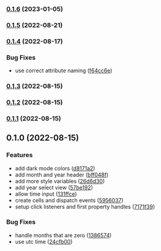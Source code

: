 

### [0.1.6](https://github.com/lorenzvanherwaarden/datetime-web-component/compare/v0.1.5...v0.1.6) (2023-01-05)

### [0.1.5](https://github.com/lorenzvanherwaarden/datetime-web-component/compare/v0.1.4...v0.1.5) (2022-08-21)

### [0.1.4](https://github.com/lorenzvanherwaarden/datetime-web-component/compare/v0.1.3...v0.1.4) (2022-08-17)


### Bug Fixes

* use correct attribute naming ([f64cc6e](https://github.com/lorenzvanherwaarden/datetime-web-component/commit/f64cc6e82e757bba38f1391cacf14a01c368b4cf))

### [0.1.3](https://github.com/lorenzvanherwaarden/datetime-web-component/compare/v0.1.2...v0.1.3) (2022-08-15)

### [0.1.2](https://github.com/lorenzvanherwaarden/datetime-web-component/compare/v0.1.1...v0.1.2) (2022-08-15)

### [0.1.1](https://github.com/lorenzvanherwaarden/datetime-web-component/compare/v0.1.0...v0.1.1) (2022-08-15)

## 0.1.0 (2022-08-15)


### Features

* add dark mode colors ([d8171a2](https://github.com/lorenzvanherwaarden/datetime-web-component/commit/d8171a259f78e9e5c603dd4b426e4b9aa10b5663))
* add month and year header ([bff048f](https://github.com/lorenzvanherwaarden/datetime-web-component/commit/bff048f2dacdb125413a39d0a4223a9cfd49f47a))
* add more style variables ([26d6d30](https://github.com/lorenzvanherwaarden/datetime-web-component/commit/26d6d30fdc314b33c365320081d6d9da0a0530ad))
* add year select view ([57be192](https://github.com/lorenzvanherwaarden/datetime-web-component/commit/57be192a3a1d04af6bd9c0f3164cbfdbbee2a403))
* allow time input ([131ffce](https://github.com/lorenzvanherwaarden/datetime-web-component/commit/131ffce4f682c81a14b6e66627008671986581e8))
* create cells and dispatch events ([5956037](https://github.com/lorenzvanherwaarden/datetime-web-component/commit/5956037a4468ac3a8ad9bd6d5abe8d96d5211679))
* setup click listeners and first property handles ([7171f39](https://github.com/lorenzvanherwaarden/datetime-web-component/commit/7171f394ad7e0ebb4e2c561e54c3986a0be28cf7))


### Bug Fixes

* handle months that are zero ([1386574](https://github.com/lorenzvanherwaarden/datetime-web-component/commit/138657416d7fb61d2bdf973252f23737357f8c9c))
* use utc time ([24cfb00](https://github.com/lorenzvanherwaarden/datetime-web-component/commit/24cfb007d87b33062af72e5c4d15033342b9ac56))